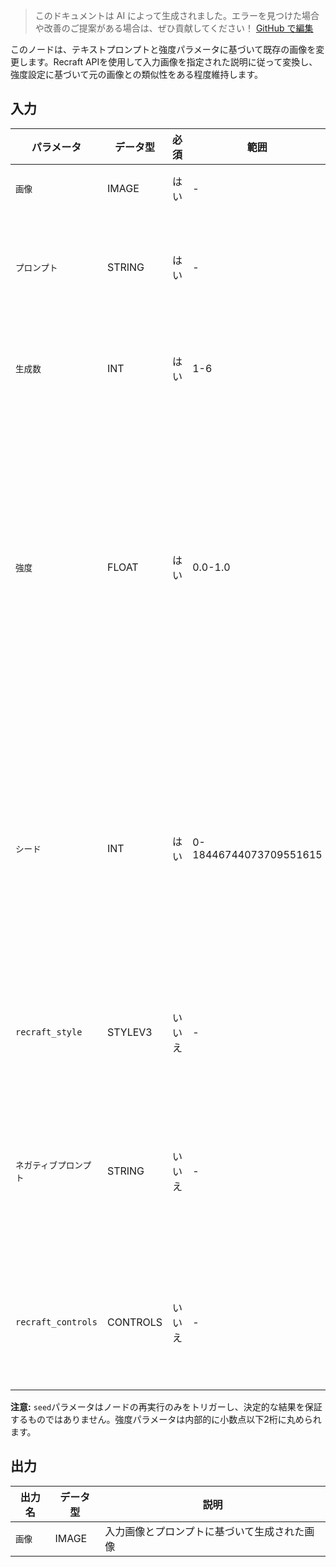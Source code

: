 > このドキュメントは AI によって生成されました。エラーを見つけた場合や改善のご提案がある場合は、ぜひ貢献してください！ [GitHub で編集](https://github.com/Comfy-Org/embedded-docs/blob/main/comfyui_embedded_docs/docs/RecraftImageToImageNode/ja.md)

このノードは、テキストプロンプトと強度パラメータに基づいて既存の画像を変更します。Recraft APIを使用して入力画像を指定された説明に従って変換し、強度設定に基づいて元の画像との類似性をある程度維持します。

## 入力

| パラメータ | データ型 | 必須 | 範囲 | 説明 |
|-----------|-----------|----------|-------|-------------|
| `画像` | IMAGE | はい | - | 変更する入力画像 |
| `プロンプト` | STRING | はい | - | 画像生成のためのプロンプト（デフォルト: ""） |
| `生成数` | INT | はい | 1-6 | 生成する画像の数（デフォルト: 1） |
| `強度` | FLOAT | はい | 0.0-1.0 | 元の画像との差異を定義します。[0, 1]の範囲で指定し、0はほぼ同一、1は類似性がほとんどないことを意味します（デフォルト: 0.5） |
| `シード` | INT | はい | 0-18446744073709551615 | ノードを再実行するかどうかを決定するシード値。実際の結果はシードに関係なく非決定的です（デフォルト: 0） |
| `recraft_style` | STYLEV3 | いいえ | - | 画像生成のためのオプションのスタイル選択 |
| `ネガティブプロンプト` | STRING | いいえ | - | 画像上で望ましくない要素のオプションのテキスト説明（デフォルト: ""） |
| `recraft_controls` | CONTROLS | いいえ | - | Recraft Controlsノードによる生成に対するオプションの追加制御 |

**注意:** `seed`パラメータはノードの再実行のみをトリガーし、決定的な結果を保証するものではありません。強度パラメータは内部的に小数点以下2桁に丸められます。

## 出力

| 出力名 | データ型 | 説明 |
|-------------|-----------|-------------|
| `画像` | IMAGE | 入力画像とプロンプトに基づいて生成された画像 |
